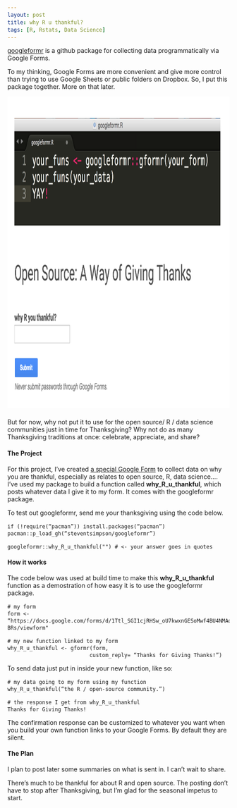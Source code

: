```yaml
---
layout: post
title: why R u thankful?
tags: [R, Rstats, Data Science]
---
```




[googleformr](https://github.com/data-steve/googleformr) is a github
package for collecting data programmatically via Google Forms.

To my thinking, Google Forms are more convenient and give more control
than trying to use Google Sheets or public folders on Dropbox. So, I put
this package together. More on that later.

<div  style="max-width: 1020px; max-height: 707px; padding-bottom: 1.8%;">



<img src="/images/google_forms.png"   width="1020" height="707">

</div>


But for now, why not put it to use for the open source/ R / data science
communities just in time for Thanksgiving? Why not do as many
Thanksgiving traditions at once: celebrate, appreciate, and share?

#### The Project 

For this project, I’ve created [a special Google
Form](https://docs.google.com/forms/d/1Ttl_SGI1cjRHSw_oU7kwxnGESoMwf4BU4NMAqPA-BRs/viewform)
to collect data on why you are thankful, especially as relates to open
source, R, data science…. I’ve used my package to build a function
called **why\_R\_u\_thankful**, which posts whatever data I give it to
my form. It comes with the googleformr package.

To test out googleformr, send me your thanksgiving using the code below.

```
if (!require(“pacman”)) install.packages(“pacman”)
pacman::p_load_gh(“steventsimpson/googleformr”)
```

```
googleformr::why_R_u_thankful("") # <- your answer goes in quotes
```

#### How it works 

The code below was used at build time to make this
**why\_R\_u\_thankful** function as a demostration of how easy it is to
use the googleformr package.

``` 
# my form
form <- “https://docs.google.com/forms/d/1Ttl_SGI1cjRHSw_oU7kwxnGESoMwf4BU4NMAqPA-BRs/viewform"
```

``` 
# my new function linked to my form
why_R_u_thankful <- gformr(form,
                          custom_reply= “Thanks for Giving Thanks!”)
```

To send data just put in inside your new function, like so:

``` 
# my data going to my form using my function
why_R_u_thankful(“the R / open-source community.”)
```

``` 
# the response I get from why_R_u_thankful
Thanks for Giving Thanks!
```

The confirmation response can be customized to whatever you want when
you build your own function links to your Google Forms. By default they
are silent.

#### The Plan 

I plan to post later some summaries on what is sent in. I can’t wait to
share.

There’s much to be thankful for about R and open source. The posting
don’t have to stop after Thanksgiving, but I’m glad for the seasonal
impetus to start.
